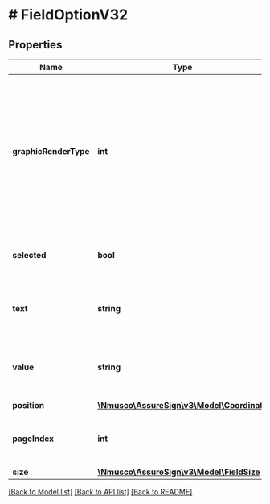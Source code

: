 # # FieldOptionV32

## Properties

Name | Type | Description | Notes
------------ | ------------- | ------------- | -------------
**graphicRenderType** | **int** | Specifies how the option will be rendered to the document if selected.  Possible values include: Empty &#x3D; 0, Check &#x3D; 1, X &#x3D; 2, No_Box_Empty &#x3D; 3, No_Box_Check &#x3D; 4, No_Box_X &#x3D; 5, Text &#x3D; 6 | [optional] 
**selected** | **bool** | Specifies whether or not the option will be selected by default. | [optional] 
**text** | **string** | Specifies the text for the option that will be presented to the signer. | [optional] 
**value** | **string** | Specifies the value of the option (may be different than the displayed text). | [optional] 
**position** | [**\Nmusco\AssureSign\v3\Model\Coordinate**](.md) |  | [optional] 
**pageIndex** | **int** | Specifies the 0-based index of the containing page. | [optional] 
**size** | [**\Nmusco\AssureSign\v3\Model\FieldSize**](.md) |  | [optional] 

[[Back to Model list]](../../README.md#documentation-for-models) [[Back to API list]](../../README.md#documentation-for-api-endpoints) [[Back to README]](../../README.md)


